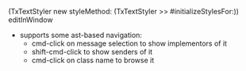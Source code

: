 (TxTextStyler new
	styleMethod: (TxTextStyler >> #initializeStylesFor:))
	editInWindow


- supports some ast-based navigation:
 	- cmd-click on message selection to show implementors of it
	- shift-cmd-click to show senders of it
	- cmd-click on class name to browse it